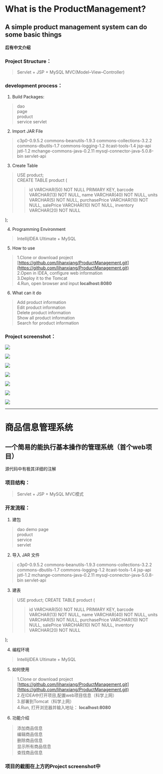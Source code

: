 # What is the ProductManagement?

## A simple product management system can do some basic things

#### 后有中文介绍

### Project Structure：
> Servlet + JSP + MySQL
> MVC(Model–View–Controller)

### development process：

1. Build Packages:  
> dao  
> page  
> product  
> service
> servlet

2. Import JAR File
> c3p0-0.9.5.2
>commons-beanutils-1.9.3
>commons-collections-3.2.2
>commons-dbutils-1.7
>commons-logging-1.2
>itcast-tools-1.4
>jsp-api
>jstl-1.2
>mchange-commons-java-0.2.11
>mysql-connector-java-5.0.8-bin
>servlet-api

3. Create Table    
>   USE product;   
>   CREATE TABLE product (
>>  id VARCHAR(50) NOT NULL PRIMARY KEY,
    barcode VARCHAR(13) NOT NULL,
    name VARCHAR(40) NOT NULL,
    units VARCHAR(5) NOT NULL,
    purchasePrice VARCHAR(10) NOT NULL,
    salePrice VARCHAR(10) NOT NULL,
    inventory VARCHAR(20) NOT NULL
>
);

4. Programming Environment
>IntellijIDEA Ultimate + MySQL

5. How to use
> 1.Clone or download project [https://github.com/lihanxiang/ProductManagement.git](https://github.com/lihanxiang/ProductManagement.git)
><br/>2.Open in IDEA, configure web information
><br/>3.Deploy it to the Tomcat
><br/>4.Run, open browser and input **localhost:8080**

6. What can it do
>Add product information
><br/>Edit product information
><br/>Delete product information
><br/>Show all product information
><br/>Search for product information

### Project screenshot：
![](http://upload-images.jianshu.io/upload_images/3426615-79022732f97f8e2a.PNG?imageMogr2/auto-orient/strip%7CimageView2/2/w/1240)

![](http://upload-images.jianshu.io/upload_images/3426615-f2b03a3c915892c4.PNG?imageMogr2/auto-orient/strip%7CimageView2/2/w/1240)

![](http://upload-images.jianshu.io/upload_images/3426615-640e6c7db3c2d823.PNG?imageMogr2/auto-orient/strip%7CimageView2/2/w/1240)

![](http://upload-images.jianshu.io/upload_images/3426615-dc49b6932966c257.PNG?imageMogr2/auto-orient/strip%7CimageView2/2/w/1240)

![](http://upload-images.jianshu.io/upload_images/3426615-e696c7c46e039742.PNG?imageMogr2/auto-orient/strip%7CimageView2/2/w/1240)

![](http://upload-images.jianshu.io/upload_images/3426615-7a2da38659c2871d.PNG?imageMogr2/auto-orient/strip%7CimageView2/2/w/1240)

![](http://upload-images.jianshu.io/upload_images/3426615-d401fbb6c61f85c1.PNG?imageMogr2/auto-orient/strip%7CimageView2/2/w/1240)

***

# 商品信息管理系统

## 一个简易的能执行基本操作的管理系统（首个web项目）
源代码中有极其详细的注解

### 项目结构：
> Servlet + JSP + MySQL
> MVC模式

### 开发流程：

1. 建包  
> dao
> demo
> page  
> product  
> service  
> servlet

2. 导入 JAR 文件
> c3p0-0.9.5.2
>commons-beanutils-1.9.3
>commons-collections-3.2.2
>commons-dbutils-1.7
>commons-logging-1.2
>itcast-tools-1.4
>jsp-api
>jstl-1.2
>mchange-commons-java-0.2.11
>mysql-connector-java-5.0.8-bin
>servlet-api

3. 建表  
>USE product;
>CREATE TABLE product (
>>    id	VARCHAR(50)	NOT NULL PRIMARY KEY,
    barcode VARCHAR(13) NOT NULL,
    name VARCHAR(40) NOT NULL,
    units VARCHAR(5) NOT NULL,
    purchasePrice VARCHAR(10) NOT NULL,
    salePrice VARCHAR(10) NOT NULL,
    inventory VARCHAR(20) NOT NULL
>
);

4. 编程环境
>IntellijIDEA Ultimate + MySQL

5. 如何使用
> 1.Clone or download project [https://github.com/lihanxiang/ProductManagement.git](https://github.com/lihanxiang/ProductManagement.git)
><br/>2.在IDEA中打开项目,配置web项目信息（科学上网）
><br/>3.部署到Tomcat（科学上网）
><br/>4.Run, 打开浏览器并输入地址： **localhost:8080**

6. 功能介绍
>添加商品信息
><br/>编辑商品信息
><br/>删除商品信息
><br/>显示所有商品信息
><br/>查找商品信息

### 项目的截图在上方的**Project screenshot**中
